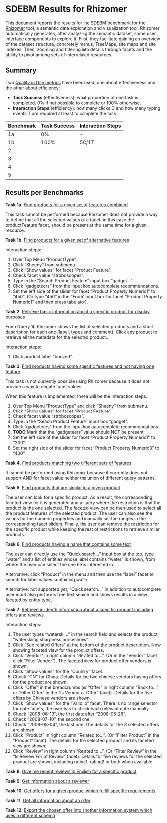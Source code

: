 # SDEBM Results for Rhizomer

This document reports the results for the SDEBM benchmark for the [Rhizomer](http://rhizomik.net/rhizomer/) tool, a semantic data exploration and visualization tool. Rhizomer automatically generates, after analyzing the semantic dataset, some user interface components to explore it. First, they facilitate gaining an overview of the dataset structure, concretely menus, TreeMaps, site maps and site indexes. Then, zooming and filtering into details through facets and the ability to pivot among sets of interrelated resources.

## Summary

Two [Quality in Use metrics](http://www.jucs.org/jucs_19_8/using_SWET_QUM_to) have been used, one about effectiveness and the other about efficiency:

* **Task Success** (effectiveness): what proportion of one task is completed. 0% if not possible to complete or 100% otherwise.
* **Interaction Steps** (efficiency): how many clicks C and how many typing events T are required at least to complete the task.

|Benchmark|Task Success|Interaction Steps|
|---------|-------------|----------------|
|1a       |0%           |-               |
|1b       |100%         |5C/1T           |
|2        |             | |
|3        |             | |
|4        |             | |
|5        |             | |

## Results per Benchmarks

**Task 1a**. [Find products for a given set of features combined](Benchmarks/1a.md)

This task cannot be performed because Rhizomer does not provide a way to define that all the selected values of a facet, in this case the productFeature facet, should be present at the same time for a given resource.

**Task 1b**. [Find products for a given set of alternative features](Benchmarks/1b.md)

Interaction steps:

1. Over Top Menu “ProductType”.
1. Click “Sheeny” from submenu.
1. Click “Show values” for facet “Product Feature”.
1. Check facet value “stroboscopes”.
1. Type in the “Search Product Feature” input box “gadget...”.
1. Click “gadgeteers” from the input box autocomplete recommendations.
1. Set the left side of the slider for facet “Product Property Numeric1” to “450”. (Or type “450” in the “From” input box for facet “Product Property Numeric1” and then press tabulator).

**Task 2**. [Retrieve basic information about a specific product for display purposes](Benchmarks/2.md)

From Query 1b Rhizomer shows the list of selected products and a short description for each one (label, types and comment). Click any product to retrieve all the metadata for the selected product..

Interaction steps:

1. Click product label “boozed”.

**Task 3**. [Find products having some specific features and not having one feature](Benchmarks/3.md)

This task is not currently possible using Rhizomer because it does not provide a way to negate facet values.

When this feature is implemented, these will be the interaction steps:

1. Over Top Menu “ProductType” and click “Sheeny” from submenu.
1. Click “Show values” for facet “Product Feature”.
1. Check facet value “stroboscopes”.
1. Type in the “Seach Product Feature” input box “gadget”.
1. Click “gadgeteers” from the input box autocomplete recommendations.
1. **TODO** Mark that the “gadgeteers” value should NOT be present
1. Set the left side of the slider for facet “Product Property Numeric1” to “300”.
1. Set the right side of the slider for facet “Product Property Numeric3” to “400”.

**Task 4**. [Find products matching two different sets of features](Benchmarks/4.md)

It cannot be performed using Rhizomer because it currently does not support AND for facet value neither the union of different query patterns.

**Task 5**. [Find products that are similar to a given product](Benchmarks/5.md)

The user can look for a specific product. As a result, the corresponding faceted view for it is generated and a query where the restriction is that the product is the one selected. The faceted view can be then used to select all the product features of the selected product. The user can also see the values for the numeric properties and manually set the ranges in the corresponding facet sliders. Finally, the user can remove the restriction for the specific product while keeping the rest of restrictions to retrieve similar products.

**Task 6**. [Find products having a name that contains some text](Benchmarks/6.md)

The user can directly use the “Quick search...” input box at the top, type “water” and a list of entities whose label contains “water” is shown, from where the user can select the one he is interested in.

Alternative: click “Product” in the menu and then use the “label” facet to search for label values containing water.

Alternative: not supported yet, “Quick search...” in addition to autocomplete user input also performs free text search and shows results in a view faceted by entity type.

**Task 7**. [Retrieve in-depth information about a specific product including offers and reviews](Benchmarks/7.md)

Interaction steps:

1. The user types “waterski...” in the search field and selects the product “waterskiing sharpness horseshoes”.
1. Click “See related Offers” at the bottom of the product description. Now showing faceted view for the product offers.
1. Click “Vendor” in right column “Related to...”. (Or in the “Vendor” facet click “Filter Vendor”). The faceted view for product offer vendors is shown.
1. Click “Show values” for the “Country” facet.
1. Check “CN” for China. Details for the two chinese vendors having offers for the product are shown.
1. Click “Offer” in the breadcrumbs (or “Offer” in right column “Back to...” or “Filter Offer” in the “Is Vendor of Offer” facet). Details for the five offers by Chinese vendors are shown.
1. Click “Show values” for the “Valid to” facet. There is no range selector for date facets, the user has to check each relevant date manually.
1. Check “2008-06-13”, the first date after “2008-05-28”.
1. Check “2008-07-10”, the second one.
1. Check “2008-08-04”, the last one. The details for the 3 selected offers are shown.
1. Click “Product” in right column “Related to...”. (Or “Filter Product” in the “Product” facet). The details for the selected product and its faceted view are shown.
1. Click “Review” in right column “Related to...”. (Or “Filter Review” in the “Is Review For of Review” facet). Details for five reviews for the selected product are shown, including rating1, rating2 or both when available.

**Task 8**. [Give me recent reviews in English for a specific product](Benchmarks/8.md)

**Task 9**. [Get information about a reviewer](Benchmarks/9.md)

**Task 10**. [Get offers for a given product which fulfill specific requirements](Benchmarks/10.md)

**Task 11**. [Get all information about an offer](Benchmarks/11.md)

**Task 12**. [Export the chosen offer into another information system which uses a different schema](Benchmarks/12.md)
